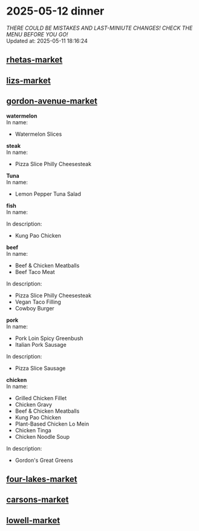 # 2025-05-12 dinner  
*THERE COULD BE MISTAKES AND LAST-MINIUTE CHANGES! CHECK THE MENU BEFORE YOU GO!*  
Updated at: 2025-05-11 18:16:24  
## [rhetas-market](https://wisc-housingdining.nutrislice.com/menu/rhetas-market/dinner/2025-05-12)  
## [lizs-market](https://wisc-housingdining.nutrislice.com/menu/lizs-market/dinner/2025-05-12)  
## [gordon-avenue-market](https://wisc-housingdining.nutrislice.com/menu/gordon-avenue-market/dinner/2025-05-12)  
**watermelon**  
In name:   
 - Watermelon Slices  
  
**steak**  
In name:   
 - Pizza Slice Philly Cheesesteak  
  
**Tuna**  
In name:   
 - Lemon Pepper Tuna Salad  
  
**fish**  
In name:   
  
In description:   
 - Kung Pao Chicken  
  
**beef**  
In name:   
 - Beef & Chicken Meatballs  
 - Beef Taco Meat  
  
In description:   
 - Pizza Slice Philly Cheesesteak  
 - Vegan Taco Filling  
 - Cowboy Burger  
  
**pork**  
In name:   
 - Pork Loin Spicy Greenbush  
 - Italian Pork Sausage  
  
In description:   
 - Pizza Slice Sausage  
  
**chicken**  
In name:   
 - Grilled Chicken Fillet  
 - Chicken Gravy  
 - Beef & Chicken Meatballs  
 - Kung Pao Chicken  
 - Plant-Based Chicken Lo Mein  
 - Chicken Tinga  
 - Chicken Noodle Soup  
  
In description:   
 - Gordon's Great Greens  
  
## [four-lakes-market](https://wisc-housingdining.nutrislice.com/menu/four-lakes-market/dinner/2025-05-12)  
## [carsons-market](https://wisc-housingdining.nutrislice.com/menu/carsons-market/dinner/2025-05-12)  
## [lowell-market](https://wisc-housingdining.nutrislice.com/menu/lowell-market/dinner/2025-05-12)  
  
